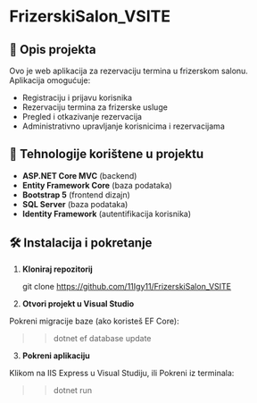 ﻿# FrizerskiSalon_VSITE

## 📌 Opis projekta

Ovo je web aplikacija za rezervaciju termina u frizerskom salonu.  
Aplikacija omogućuje:
- Registraciju i prijavu korisnika
- Rezervaciju termina za frizerske usluge
- Pregled i otkazivanje rezervacija
- Administrativno upravljanje korisnicima i rezervacijama

## 🚀 Tehnologije korištene u projektu

- **ASP.NET Core MVC** (backend)
- **Entity Framework Core** (baza podataka)
- **Bootstrap 5** (frontend dizajn)
- **SQL Server** (baza podataka)
- **Identity Framework** (autentifikacija korisnika)

## 🛠 Instalacija i pokretanje

1. **Kloniraj repozitorij**
   
   git clone https://github.com/11Igy11/FrizerskiSalon_VSITE

2. **Otvori projekt u Visual Studio**

Pokreni migracije baze (ako koristeš EF Core):

>> dotnet ef database update

3. **Pokreni aplikaciju**

Klikom na IIS Express u Visual Studiju, ili Pokreni iz terminala:

>> dotnet run

